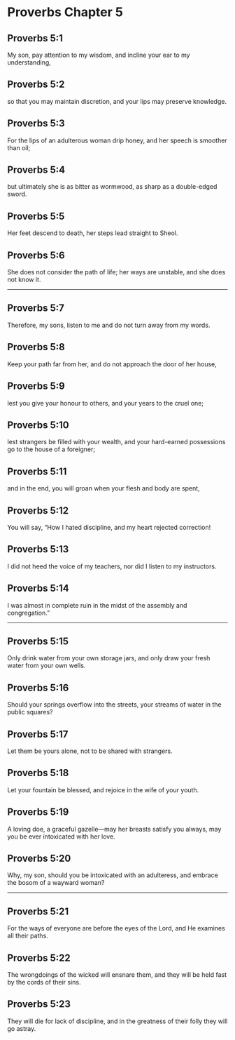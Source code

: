 # Proverbs Chapter 5

## Proverbs 5:1

My son, pay attention to my wisdom, and incline your ear to my understanding,

## Proverbs 5:2

so that you may maintain discretion, and your lips may preserve knowledge.

## Proverbs 5:3

For the lips of an adulterous woman drip honey, and her speech is smoother than oil;

## Proverbs 5:4

but ultimately she is as bitter as wormwood, as sharp as a double-edged sword.

## Proverbs 5:5

Her feet descend to death, her steps lead straight to Sheol.

## Proverbs 5:6

She does not consider the path of life; her ways are unstable, and she does not know it.

---

## Proverbs 5:7

Therefore, my sons, listen to me and do not turn away from my words.

## Proverbs 5:8

Keep your path far from her, and do not approach the door of her house,

## Proverbs 5:9

lest you give your honour to others, and your years to the cruel one;

## Proverbs 5:10

lest strangers be filled with your wealth, and your hard-earned possessions go to the house of a foreigner;

## Proverbs 5:11

and in the end, you will groan when your flesh and body are spent,

## Proverbs 5:12

You will say, “How I hated discipline, and my heart rejected correction!

## Proverbs 5:13

I did not heed the voice of my teachers, nor did I listen to my instructors.

## Proverbs 5:14

I was almost in complete ruin in the midst of the assembly and congregation.”

---

## Proverbs 5:15

Only drink water from your own storage jars, and only draw your fresh water from your own wells.

## Proverbs 5:16

Should your springs overflow into the streets, your streams of water in the public squares?

## Proverbs 5:17

Let them be yours alone, not to be shared with strangers.

## Proverbs 5:18

Let your fountain be blessed, and rejoice in the wife of your youth.

## Proverbs 5:19

A loving doe, a graceful gazelle—may her breasts satisfy you always, may you be ever intoxicated with her love.

## Proverbs 5:20

Why, my son, should you be intoxicated with an adulteress, and embrace the bosom of a wayward woman?

---

## Proverbs 5:21

For the ways of everyone are before the eyes of the Lord, and He examines all their paths.

## Proverbs 5:22

The wrongdoings of the wicked will ensnare them, and they will be held fast by the cords of their sins.

## Proverbs 5:23

They will die for lack of discipline, and in the greatness of their folly they will go astray.
